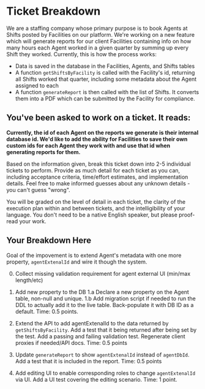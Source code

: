 # Ticket Breakdown
We are a staffing company whose primary purpose is to book Agents at Shifts posted by Facilities on our platform. We're working on a new feature which will generate reports for our client Facilities containing info on how many hours each Agent worked in a given quarter by summing up every Shift they worked. Currently, this is how the process works:

- Data is saved in the database in the Facilities, Agents, and Shifts tables
- A function `getShiftsByFacility` is called with the Facility's id, returning all Shifts worked that quarter, including some metadata about the Agent assigned to each
- A function `generateReport` is then called with the list of Shifts. It converts them into a PDF which can be submitted by the Facility for compliance.

## You've been asked to work on a ticket. It reads:

**Currently, the id of each Agent on the reports we generate is their internal database id. We'd like to add the ability for Facilities to save their own custom ids for each Agent they work with and use that id when generating reports for them.**


Based on the information given, break this ticket down into 2-5 individual tickets to perform. Provide as much detail for each ticket as you can, including acceptance criteria, time/effort estimates, and implementation details. Feel free to make informed guesses about any unknown details - you can't guess "wrong".


You will be graded on the level of detail in each ticket, the clarity of the execution plan within and between tickets, and the intelligibility of your language. You don't need to be a native English speaker, but please proof-read your work.

## Your Breakdown Here

Goal of the impovement is to extend Agent's metadata with one more property, `agentExtenalId` and wire it though the system.

0. Collect missing validation requirement for agent external UI (min/max length/etc)

1. Add new property to the DB
1.a Declare a new property on the Agent table, non-null and unique. 
1.b Add migration script if needed to run the DDL to actually add it to the live table. Back-populate it with DB ID as a default.
Time: 0.5 points.

2. Extend the API to add agentExtenalId to the data returned by `getShiftsByFacility`. Add a test that it being returned after being set by the test. Add a passing and failing validation test. Regenerate client proxies if needed/API docs.
Time: 0.5 points

3. Update `generateReport` to show `agentExtenalId` instead of `agentDbId`. Add a test that it is included in the report.
Time: 0.5 points

4. Add editing UI to enable corresponding roles to change `agentExtenalId` via UI. Add a UI test covering the editing scenario. 
Time: 1 point.

